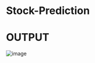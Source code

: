 # Stock-Prediction
# OUTPUT

![image](https://github.com/user-attachments/assets/8863947f-9f9c-4fe8-adc6-4c0a552c0177)
